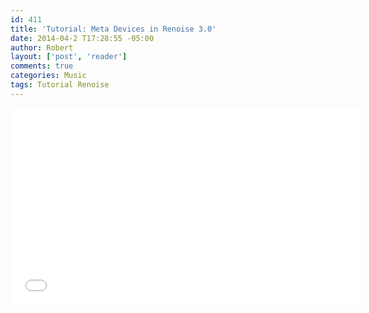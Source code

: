 ```yaml
---
id: 411
title: 'Tutorial: Meta Devices in Renoise 3.0'
date: 2014-04-2 T17:28:55 -05:00
author: Robert
layout: ['post', 'reader']
comments: true
categories: Music
tags: Tutorial Renoise
---
```


<iframe width="560" height="315" src="//www.youtube.com/embed/jkbl1HJvfRo" frameborder="0" allowfullscreen></iframe>
